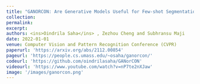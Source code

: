 ```yaml
---
title: "GANORCON: Are Generative Models Useful for Few-shot Segmentation?"
collection: 
permalink: 
excerpt: 
authors: <ins>Oindrila Saha</ins> , Zezhou Cheng and Subhransu Maji
date: 2022-01-01
venue: Computer Vision and Pattern Recognition Conference (CVPR)
paperurl: 'https://arxiv.org/abs/2112.00854'
pageurl: 'https://people.cs.umass.edu/~osaha/ganorcon/'
codeurl: 'https://github.com/oindrilasaha/GANorCON'
videourl: 'https://www.youtube.com/watch?v=nP7te2nXJaw'
image: '/images/ganorcon.png'
---
```

